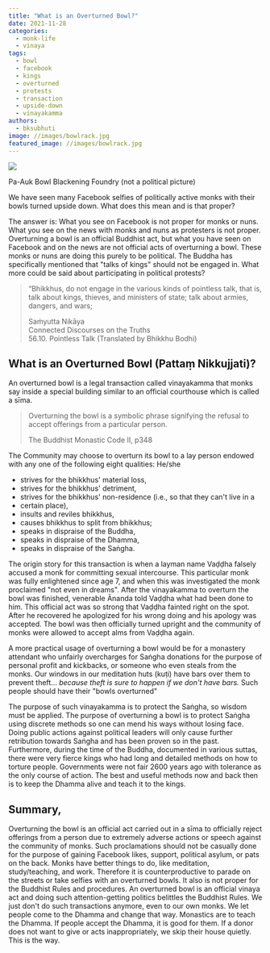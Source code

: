 ```yaml
---
title: "What is an Overturned Bowl?"
date: 2021-11-28
categories: 
  - monk-life
  - vinaya
tags: 
  - bowl
  - facebook
  - kings
  - overturned
  - protests
  - transaction
  - upside-down
  - vinayakamma
authors: 
  - bksubhuti
image: //images/bowlrack.jpg
featured_image: //images/bowlrack.jpg
---
```


![](/images/bowlrack-1024x768.jpg)

Pa-Auk Bowl Blackening Foundry (not a political picture)

We have seen many Facebook selfies of politically active monks with their bowls turned upside down. What does this mean and is that proper?

The answer is: What you see on Facebook is not proper for monks or nuns. What you see on the news with monks and nuns as protesters is not proper. Overturning a bowl is an official Buddhist act, but what you have seen on Facebook and on the news are not official acts of overturning a bowl. These monks or nuns are doing this purely to be political. The Buddha has specifically mentioned that "talks of kings" should not be engaged in. What more could be said about participating in political protests?

> “Bhikkhus, do not engage in the various kinds of pointless talk, that is, talk about kings, thieves, and ministers of state; talk about armies, dangers, and wars;
> 
> Saṁyutta Nikāya  
> Connected Discourses on the Truths  
> 56.10. Pointless Talk (Translated by Bhikkhu Bodhi)

## What is an Overturned Bowl (Pattaṃ Nikkujjati)?

An overturned bowl is a legal transaction called vinayakamma that monks say inside a special building similar to an official courthouse which is called a sīma.

> Overturning the bowl is a symbolic phrase signifying the refusal to accept offerings from a particular person.
> 
> The Buddhist Monastic Code II, p348

The Community may choose to overturn its bowl to a lay person endowed with any one of the following eight qualities: He/she

- strives for the bhikkhus' material loss,
- strives for the bhikkhus' detriment,
- strives for the bhikkhus' non-residence (i.e., so that they can't live in a
- certain place),
- insults and reviles bhikkhus,
- causes bhikkhus to split from bhikkhus;
- speaks in dispraise of the Buddha,
- speaks in dispraise of the Dhamma,
- speaks in dispraise of the Saṅgha.

The origin story for this transaction is when a layman name Vaḍḍha falsely accused a monk for committing sexual intercourse. This particular monk was fully enlightened since age 7, and when this was investigated the monk proclaimed "not even in dreams". After the vinayakamma to overturn the bowl was finished, venerable Ānanda told Vaḍḍha what had been done to him. This official act was so strong that Vaḍḍha fainted right on the spot. After he recovered he apologized for his wrong doing and his apology was accepted. The bowl was then officially turned upright and the community of monks were allowed to accept alms from Vaḍḍha again.

A more practical usage of overturning a bowl would be for a monastery attendant who unfairly overcharges for Saṅgha donations for the purpose of personal profit and kickbacks, or someone who even steals from the monks. Our windows in our meditation huts (kuṭi) have bars over them to prevent theft... _because theft is sure to happen if we don't have bars._ Such people should have their "bowls overturned"

The purpose of such vinayakamma is to protect the Saṅgha, so wisdom must be applied. The purpose of overturning a bowl is to protect Saṅgha using discrete methods so one can mend his ways without losing face. Doing public actions against political leaders will only cause further retribution towards Saṅgha and has been proven so in the past. Furthermore, during the time of the Buddha, documented in various suttas, there were very fierce kings who had long and detailed methods on how to torture people. Governments were not fair 2600 years ago with tolerance as the only course of action. The best and useful methods now and back then is to keep the Dhamma alive and teach it to the kings.

## Summary,

Overturning the bowl is an official act carried out in a sīma to officially reject offerings from a person due to extremely adverse actions or speech against the community of monks. Such proclamations should not be casually done for the purpose of gaining Facebook likes, support, political asylum, or pats on the back. Monks have better things to do, like meditation, study/teaching, and work. Therefore it is counterproductive to parade on the streets or take selfies with an overturned bowls. It also is not proper for the Buddhist Rules and procedures. An overturned bowl is an official vinaya act and doing such attention-getting politics belittles the Buddhist Rules. We just don't do such transactions anymore, even to our own monks. We let people come to the Dhamma and change that way. Monastics are to teach the Dhamma. If people accept the Dhamma, it is good for them. If a donor does not want to give or acts inappropriately, we skip their house quietly. This is the way.